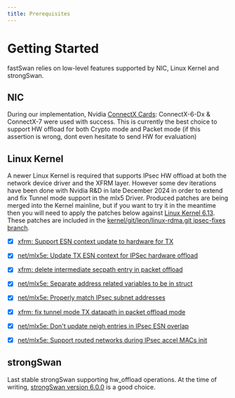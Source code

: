 ```yaml
---
title: Prerequisites
---
```


# Getting Started

fastSwan relies on low-level features supported by NIC, Linux Kernel and strongSwan.

## NIC

During our implementation, Nvidia [ConnectX Cards]: ConnectX-6-Dx & ConnectX-7 were used with success.
This is currently the best choice to support HW offload for both Crypto mode and Packet mode (if this assertion is wrong, dont even hesitate to send HW for evaluation)

  [ConnectX Cards]: https://www.nvidia.com/fr-fr/networking/ethernet-adapters/

## Linux Kernel

A newer Linux Kernel is required that supports IPsec HW offload at both the network
device driver and the XFRM layer. However some dev iterations have been done with
Nvidia R&D in late December 2024 in order to extend and fix Tunnel mode support in
the mlx5 Driver. Produced patches are being merged into the Kernel mainline, but if
you want to try it in the meantime then you will need to apply the patches below against
[Linux Kernel 6.13].
These patches are included in the [kernel/git/leon/linux-rdma.git ipsec-fixes branch].

- [x] [xfrm: Support ESN context update to hardware for TX]
- [x] [net/mlx5e: Update TX ESN context for IPSec hardware offload]
- [x] [xfrm: delete intermediate secpath entry in packet offload]
- [x] [net/mlx5e: Separate address related variables to be in struct]
- [x] [net/mlx5e: Properly match IPsec subnet addresses]
- [x] [xfrm: fix tunnel mode TX datapath in packet offload mode]
- [x] [net/mlx5e: Don't update neigh entries in IPsec ESN overlap]
- [x] [net/mlx5e: Support routed networks during IPsec accel MACs init]

  [xfrm: Support ESN context update to hardware for TX]: https://fastswan.org/kernel-patches/0000-xfrm-Support-ESN-context-update-to-hardware-for-TX.patch
  [net/mlx5e: Update TX ESN context for IPSec hardware offload]: https://fastswan.org/kernel-patches/0001-net-mlx5e-Update-TX-ESN-context-for-IPSec-hardware-o.patch
  [xfrm: delete intermediate secpath entry in packet offload]: https://fastswan.org/kernel-patches/0002-xfrm-delete-intermediate-secpath-entry-in-packet-off.patch
  [net/mlx5e: Separate address related variables to be in struct]: https://fastswan.org/kernel-patches/0008-net-mlx5e-Separate-address-related-variables-to-be-i.patch
  [net/mlx5e: Properly match IPsec subnet addresses]: https://fastswan.org/kernel-patches/0009-net-mlx5e-Properly-match-IPsec-subnet-addresses.patch
  [xfrm: fix tunnel mode TX datapath in packet offload mode]: https://fastswan.org/kernel-patches/0010-xfrm-fix-tunnel-mode-TX-datapath-in-packet-offload-m.patch
  [net/mlx5e: Don't update neigh entries in IPsec ESN overlap]: https://fastswan.org/kernel-patches/0010-net-mlx5e-Don-t-update-neigh-entries-in-IPsec-ESN-ov.patch
  [net/mlx5e: Support routed networks during IPsec accel MACs init]: https://fastswan.org/kernel-patches/0011-net-mlx5e-Support-routed-networks-during-IPsec-accel-MACs-init.patch

  [Linux Kernel 6.13]: https://cdn.kernel.org/pub/linux/kernel/v6.x/linux-6.13.tar.xz
  [kernel/git/leon/linux-rdma.git ipsec-fixes branch]: https://git.kernel.org/pub/scm/linux/kernel/git/leon/linux-rdma.git/log/?h=ipsec-fixes

## strongSwan

Last stable strongSwan supporting hw_offload operations. At the time of writing, [strongSwan version 6.0.0] is a good choice.

  [strongSwan version 6.0.0]: https://strongswan.org/download.html
